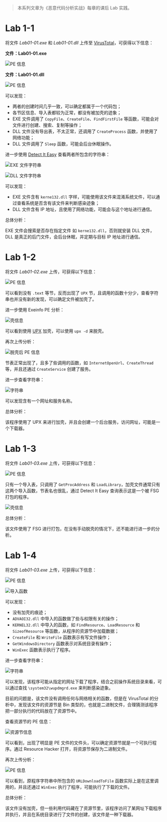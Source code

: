 >   本系列文章为《恶意代码分析实战》每章的课后 Lab 实践。

# Lab 1-1

将文件 *Lab01-01.exe* 和 *Lab01-01.dll* 上传至 [VirusTotal](https://www.virustotal.com/)，可获得以下信息：

**文件：Lab01-01.exe**

![PE 信息](https://raw.githubusercontent.com/genskyff/image-hosting/main/images/202205140235994.png)

**文件：Lab01-01.dll**

![PE 信息](https://raw.githubusercontent.com/genskyff/image-hosting/main/images/202205140235471.png)

可以发现：

-   两者的创建时间几乎一致，可以确定都属于一个代码包；
-   各节区信息、导入表都较为正常，都没有被加壳的迹象；
-   EXE 文件调用了 `CopyFile`、`CreateFile`、`FindFirstFile` 等函数，可能会对文件进行创建、搜索、复制等操作；
-   DLL 文件没有导出表，不太正常，还调用了 `CreateProcess` 函数，并使用了网络功能；
-   DLL 文件调用了 `Sleep` 函数，可能会后台休眠操作。

进一步使用 [Detect It Easy](https://github.com/horsicq/DIE-engine/releases) 查看两者所包含的字符串：

![EXE 文件字符串](https://raw.githubusercontent.com/genskyff/image-hosting/main/images/202205140235125.png)

![DLL 文件字符串](https://raw.githubusercontent.com/genskyff/image-hosting/main/images/202205140235603.png)

可以发现：

-   EXE 文件含有 `kerne132.dll` 字样，可能使用该文件来混淆系统文件，可以通过查看系统是否含有该文件来判断感染迹象；
-   DLL 文件含有 IP 地址，且使用了网络功能，可能会与这个地址进行通信。

总体分析：

EXE 文件会搜索是否存在指定文件 如 `kerne132.dll`，否则就安装 DLL 文件，DLL 是真正的后门文件，会后台休眠，并定期与目标 IP 地址进行通信。

# Lab 1-2

将文件 *Lab01-02.exe* 上传，可获得以下信息：

![PE 信息](https://raw.githubusercontent.com/genskyff/image-hosting/main/images/202205140235228.png)

可以看到没有 `.text` 等节，反而出现了 `UPX` 节，且调用的函数十分少，查看字符串也并没有新的发现，可以确定文件被加壳了。

进一步使用 Exeinfo PE 分析：

![壳信息](https://raw.githubusercontent.com/genskyff/image-hosting/main/images/202205140235281.png)

可以看到使用 [UPX](https://github.com/upx/upx/releases) 加壳，可以使用 `upx -d` 来脱壳。

再次上传分析：

![脱壳后 PE 信息](https://raw.githubusercontent.com/genskyff/image-hosting/main/images/202205140235667.png)

节表正常出现了，且多了些调用的函数，如 `InternetOpenUrl`、`CreateThread` 等，并且还通过 `CreateService` 创建了服务。

进一步查看字符串：

![字符串](https://raw.githubusercontent.com/genskyff/image-hosting/main/images/202205140235142.png)

可以发现含有一个网址和服务名称。

总体分析：

该程序使用了 UPX 来进行加壳，并且会创建一个后台服务，访问网址，可能是一个下载器。

# Lab 1-3

将文件 *Lab01-03.exe* 上传，可获得以下信息：

![PE 信息](https://raw.githubusercontent.com/genskyff/image-hosting/main/images/202205140236031.png)

只有一个导入表，只调用了 `GetProcAddress` 和 `LoadLibrary`，加壳文件通常只有这两个导入函数，节表名也很乱，通过 Detect It Easy 查询表示这是一个被 FSG 打包的程序。

![壳信息](https://raw.githubusercontent.com/genskyff/image-hosting/main/images/202205140236373.png)

总体分析：

该文件使用了 FSG 进行打包，在没有手动脱壳的情况下，还不能进行进一步的分析。

# Lab 1-4

将文件 *Lab01-03.exe* 上传，可获得以下信息：

![PE 信息](https://raw.githubusercontent.com/genskyff/image-hosting/main/images/202205140236353.png)

![导入函数](https://raw.githubusercontent.com/genskyff/image-hosting/main/images/202205140236586.png)

可以发现：

-   没有加壳的痕迹；
-   `ADVAOI32.dll` 中导入的函数做了些与权限有关的操作；
-   `KERNEL32.dll` 中导入的函数，如 `FindResource`、`LoadResource` 和 `SizeofResource` 等函数，从程序的资源节中加载数据；
-   `CreateFile` 和 `WriteFile` 函数表示有写文件操作；
-   `GetWindowsDirectory` 函数表示对系统目录有操作；
-   `WinExec` 函数表示执行了程序。

进一步查看字符串：

![字符串](https://raw.githubusercontent.com/genskyff/image-hosting/main/images/202205140236690.png)

可以发现，该程序可能从指定的网址下载了程序，结合之前操作系统目录来看，可以通过查找 `\system32\wupdmgrd.exe` 来判断感染迹象。

目前的问题是，该文件没有调用任何与网络相关的函数，但是在 VirusTotal 的分析中，发现该文件的资源节是 Bin 类型的，也就是二进制文件，合理猜测该程序把一部分执行的代码放在了资源节中。

查看资源节的 PE 信息：

![资源节信息](https://raw.githubusercontent.com/genskyff/image-hosting/main/images/202205140236966.png)

可以看到，出现了明显是 PE 文件的文件头，可以确定资源节就是一个可执行程序。通过 Resource Hacker 打开，将资源节保存为二进制文件。

再次上传分析：

![PE 信息](https://raw.githubusercontent.com/genskyff/image-hosting/main/images/202205140236299.png)

可以看到，原程序字符串中所包含的 `URLDownloadToFile` 函数实际上是在这里调用的，并且还通过 `WinExec` 执行了程序，可能执行了下载的文件。

总体分析：

该文件没有加壳，但一些利用代码藏在了资源节里，该程序访问了某网址下载程序并执行，并且在系统目录进行了文件的创建，该文件是一种下载器。